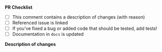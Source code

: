 **PR Checklist**

-   [ ] This comment contains a description of changes (with reason)
-   [ ] Referenced issue is linked
-   [ ] If you've fixed a bug or added code that should be tested, add tests!
-   [ ] Documentation in `docs` is updated

**Description of changes**

<!-- Please state what you've changed and how it might affect the user. -->